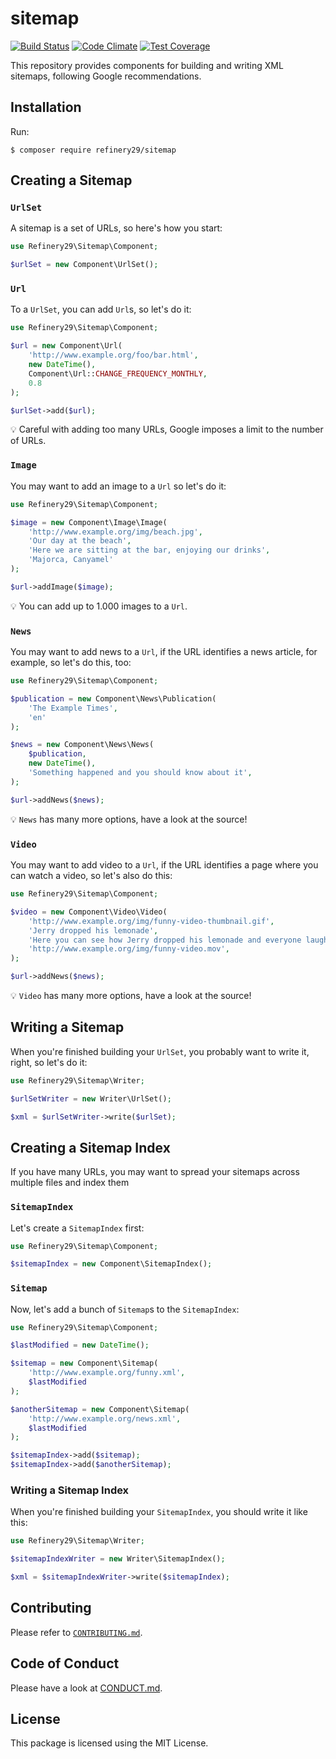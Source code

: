 # sitemap

[![Build Status](https://travis-ci.org/refinery29/sitemap.svg?branch=master)](https://travis-ci.org/refinery29/sitemap)
[![Code Climate](https://codeclimate.com/github/refinery29/sitemap/badges/gpa.svg)](https://codeclimate.com/github/refinery29/sitemap)
[![Test Coverage](https://codeclimate.com/github/refinery29/sitemap/badges/coverage.svg)](https://codeclimate.com/github/refinery29/sitemap/coverage)

This repository provides components for building and writing XML sitemaps, following Google recommendations.

## Installation

Run:

```
$ composer require refinery29/sitemap
```

## Creating a Sitemap

### `UrlSet`

A sitemap is a set of URLs, so here's how you start:


```php
use Refinery29\Sitemap\Component;

$urlSet = new Component\UrlSet();
```

### `Url`

To a `UrlSet`, you can add `Url`s, so let's do it:

```php
use Refinery29\Sitemap\Component;

$url = new Component\Url(
    'http://www.example.org/foo/bar.html',
    new DateTime(),
    Component\Url::CHANGE_FREQUENCY_MONTHLY,
    0.8
);

$urlSet->add($url);
```

:bulb: Careful with adding too many URLs, Google imposes a limit to the number of URLs.
 
### `Image`

You may want to add an image to a `Url` so let's do it:
 
```php
use Refinery29\Sitemap\Component;

$image = new Component\Image\Image(
    'http://www.example.org/img/beach.jpg',
    'Our day at the beach',
    'Here we are sitting at the bar, enjoying our drinks',
    'Majorca, Canyamel'
);

$url->addImage($image);
```

:bulb: You can add up to 1.000 images to a `Url`.

### `News`

You may want to add news to a `Url`, if the URL identifies a news article, for example, so let's do this, too:
 
```php
use Refinery29\Sitemap\Component;

$publication = new Component\News\Publication(
    'The Example Times',
    'en'
);

$news = new Component\News\News(
    $publication,
    new DateTime(),
    'Something happened and you should know about it',
);

$url->addNews($news);
```

:bulb: `News` has many more options, have a look at the source!

### `Video`

You may want to add video to a `Url`, if the URL identifies a page where you can watch a video, so let's also do this:
 
```php
use Refinery29\Sitemap\Component;

$video = new Component\Video\Video(
    'http://www.example.org/img/funny-video-thumbnail.gif',
    'Jerry dropped his lemonade',
    'Here you can see how Jerry dropped his lemonade and everyone laughs, it is really funny!',
    'http://www.example.org/img/funny-video.mov',
);

$url->addNews($news);
```

:bulb: `Video` has many more options, have a look at the source!


## Writing a Sitemap

When you're finished building your `UrlSet`, you probably want to write it, right, so let's do it:

```php
use Refinery29\Sitemap\Writer;

$urlSetWriter = new Writer\UrlSet();

$xml = $urlSetWriter->write($urlSet);
```

## Creating a Sitemap Index

If you have many URLs, you may want to spread your sitemaps across multiple files and index them

### `SitemapIndex`

Let's create a `SitemapIndex` first:
 
```php
use Refinery29\Sitemap\Component;

$sitemapIndex = new Component\SitemapIndex();
```

### `Sitemap`

Now, let's add a bunch of `Sitemap`s to the `SitemapIndex`:


```php
use Refinery29\Sitemap\Component;

$lastModified = new DateTime();

$sitemap = new Component\Sitemap(
    'http://www.example.org/funny.xml',
    $lastModified
);

$anotherSitemap = new Component\Sitemap(
    'http://www.example.org/news.xml',
    $lastModified
);

$sitemapIndex->add($sitemap);
$sitemapIndex->add($anotherSitemap);
```

### Writing a Sitemap Index

When you're finished building your `SitemapIndex`, you should write it like this:

```php
use Refinery29\Sitemap\Writer;

$sitemapIndexWriter = new Writer\SitemapIndex();

$xml = $sitemapIndexWriter->write($sitemapIndex);
```

## Contributing

Please refer to [`CONTRIBUTING.md`](.github/CONTRIBUTING.md).

## Code of Conduct

Please have a look at [CONDUCT.md](.github/CONDUCT.md).

## License

This package is licensed using the MIT License.
